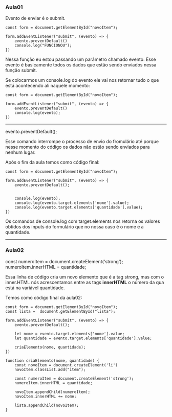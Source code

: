 ### Aula01

Evento de enviar é o submit.

    const form = document.getElementById("novoItem");

    form.addEventListener("submit", (evento) => {
        evento.preventDefault()
        console.log("FUNCIONOU");
    })

Nessa função eu estou passando um parâmetro chamado evento. Esse evento é basicamente todos os dados que estão sendo enviados nessa função submit.

Se colocarmos um console.log do evento ele vai nos retornar tudo o que está acontecendo ali naquele momento:

    const form = document.getElementById("novoItem");

    form.addEventListener("submit", (evento) => {
        evento.preventDefault()
        console.log(evento);
    })

-----------------------------------

evento.preventDefault();

Esse comando interrompe o processo de envio do fromulário até porque nesse momento do código os dados não estão sendo enviados para nenhum lugar.

Após o fim da aula temos como código final:

    const form = document.getElementById("novoItem");

    form.addEventListener("submit", (evento) => {
        evento.preventDefault();


        console.log(evento);
        console.log(evento.target.elements['nome'].value);
        console.log(evento.target.elements['quantidade'].value);
    })

Os comandos de console.log com target.elements nos retorna os valores obtidos dos inputs do formulário que no nossa caso é o nome e a quantidade.

-----------------------------------

### Aula02

const numeroItem = document.createElement('strong');
numeroItem.innerHTML = quantidade;

Essa linha de código cria um novo elemento que é a tag strong, mas com o inner.HTML nós acrescentamos entre as tags <strong>innerHTML</strong> o número da qua está na variável quantidade.

Temos como código final da aula02:

    const form = document.getElementById("novoItem");
    const lista =  document.getElementById("lista");

    form.addEventListener("submit", (evento) => {
        evento.preventDefault();

        let nome = evento.target.elements['nome'].value;
        let quantidade = evento.target.elements['quantidade'].value;

        criaElemento(nome, quantidade);
    })

    function criaElemento(nome, quantidade) {
        const novoItem = document.createElement('li')
        novoItem.classList.add("item");

        const numeroItem = document.createElement('strong');
        numeroItem.innerHTML = quantidade;

        novoItem.appendChild(numeroItem);
        novoItem.innerHTML += nome;

        lista.appendChild(novoItem);
    }



